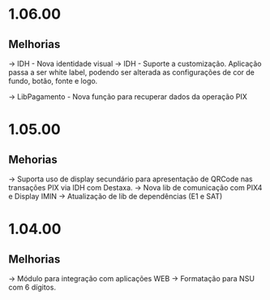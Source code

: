 # 1.06.00

## Melhorias
-> IDH - Nova identidade visual
-> IDH - Suporte a customização. Aplicação passa a ser white label, podendo ser alterada as configurações de cor de fundo, botão, fonte e logo.

-> LibPagamento - Nova função para recuperar dados da operação PIX

# 1.05.00

## Mehorias
-> Suporta uso de display secundário para apresentação de QRCode nas transações PIX via IDH com Destaxa.
-> Nova lib de comunicação com PIX4 e Display IMIN
-> Atualização de lib de dependências (E1 e SAT)

# 1.04.00

## Melhorias
-> Módulo para integração com aplicações WEB
-> Formatação para NSU com 6 dígitos.

